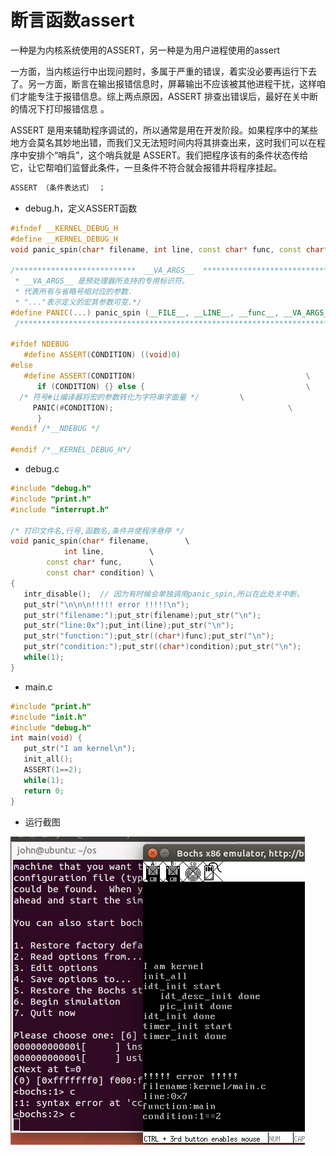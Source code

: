 
# 断言函数assert

一种是为内核系统使用的ASSERT，另一种是为用户进程使用的assert

一方面，当内核运行中出现问题时，多属于严重的错误，着实没必要再运行下去了。另一方面，断言在输出报错信息时，屏幕输出不应该被其他进程干扰，这样咱们才能专注于报错信息。综上两点原因，ASSERT 排查出错误后，最好在关中断的情况下打印报错信息 。

ASSERT 是用来辅助程序调试的，所以通常是用在开发阶段。如果程序中的某些地方会莫名其妙地出错，而我们又无法短时间内将其排查出来，这时我们可以在程序中安排个“哨兵”，这个哨兵就是 ASSERT。我们把程序该有的条件状态传给它，让它帮咱们监督此条件，一旦条件不符合就会报错井将程序挂起。

```cpp
ASSERT （条件表达式｝ ；
```

* debug.h，定义ASSERT函数

```cpp
#ifndef __KERNEL_DEBUG_H
#define __KERNEL_DEBUG_H
void panic_spin(char* filename, int line, const char* func, const char* condition);

/***************************  __VA_ARGS__  *******************************
 * __VA_ARGS__ 是预处理器所支持的专用标识符。
 * 代表所有与省略号相对应的参数. 
 * "..."表示定义的宏其参数可变.*/
#define PANIC(...) panic_spin (__FILE__, __LINE__, __func__, __VA_ARGS__)
 /***********************************************************************/

#ifdef NDEBUG
   #define ASSERT(CONDITION) ((void)0)
#else
   #define ASSERT(CONDITION)                                      \
      if (CONDITION) {} else {                                    \
  /* 符号#让编译器将宏的参数转化为字符串字面量 */		  \
	 PANIC(#CONDITION);                                       \
      }
#endif /*__NDEBUG */

#endif /*__KERNEL_DEBUG_H*/
```

* debug.c

```cpp
#include "debug.h"
#include "print.h"
#include "interrupt.h"

/* 打印文件名,行号,函数名,条件并使程序悬停 */
void panic_spin(char* filename,	       \
	        int line,	       \
		const char* func,      \
		const char* condition) \
{
   intr_disable();	// 因为有时候会单独调用panic_spin,所以在此处关中断。
   put_str("\n\n\n!!!!! error !!!!!\n");
   put_str("filename:");put_str(filename);put_str("\n");
   put_str("line:0x");put_int(line);put_str("\n");
   put_str("function:");put_str((char*)func);put_str("\n");
   put_str("condition:");put_str((char*)condition);put_str("\n");
   while(1);
}
```

* main.c

```cpp
#include "print.h"
#include "init.h"
#include "debug.h"
int main(void) {
   put_str("I am kernel\n");
   init_all();
   ASSERT(1==2);
   while(1);
   return 0;
}
```

* 运行截图

![](../08_assert/imgs/rs.jpg)
